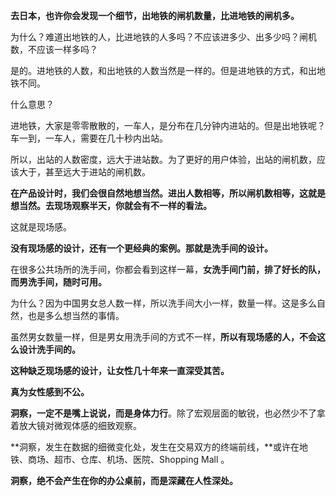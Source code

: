 **去日本，也许你会发现一个细节，出地铁的闸机数量，比进地铁的闸机多。**

为什么？难道出地铁的人，比进地铁的人多吗？不应该进多少、出多少吗？闸机数，不应该一样多吗？

是的。进地铁的人数，和出地铁的人数当然是一样的。但是进地铁的方式，和出地铁不同。

什么意思？

进地铁，大家是零零散散的，一车人，是分布在几分钟内进站的。但是出地铁呢？车一到，一车人，需要在几十秒内出站。

所以，出站的人数密度，远大于进站数。为了更好的用户体验，出站的闸机数，应该大于，甚至远大于进站的闸机数。

**在产品设计时，我们会很自然地想当然。进出人数相等，所以闸机数相等，这就是想当然。去现场观察半天，你就会有不一样的看法。**

这就是现场感。

**没有现场感的设计，还有一个更经典的案例。那就是洗手间的设计。**

在很多公共场所的洗手间，你都会看到这样一幕，**女洗手间门前，排了好长的队，而男洗手间，随时可用。**

为什么？因为中国男女总人数一样，所以洗手间大小一样，数量一样。这是多么自然，也是多么想当然的事情。

虽然男女数量一样，但是男女用洗手间的方式不一样，**所以有现场感的人，不会这么设计洗手间的。**

**这种缺乏现场感的设计，让女性几十年来一直深受其苦。**

**真为女性感到不公。**

**洞察，一定不是嘴上说说，而是身体力行**。除了宏观层面的敏锐，也必然少不了拿着放大镜对微观体感的细致观察。

**洞察，发生在数据的细微变化处，发生在交易双方的终端前线，**或许在地铁、商场、超市、仓库、机场、医院、Shopping Mall 。

**洞察，绝不会产生在你的办公桌前，而是深藏在人性深处。**